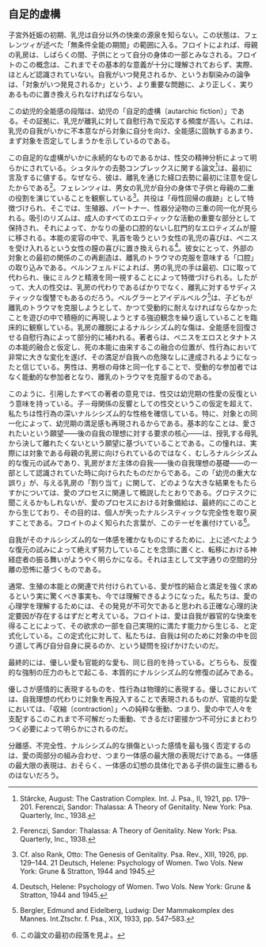 ## 自足的虚構
<!-- THE AUTARCHIC FICTION  -->

子宮外妊娠の初期、乳児は自分以外の快楽の源泉を知らない。この状態は、フェレンツィが述べた「無条件全能の期間」の範囲に入る。フロイトによれば、母親の乳房は、しばらくの間、子供にとって自分の身体の一部とみなされる。フロイトのこの概念は、これまでその基本的な意義が十分に理解されておらず、実際、ほとんど認識されていない。自我がいつ発見されるか、というお馴染みの論争は、「対象がいつ発見されるか」という、より重要な問題に、より正しく、実りあるものに置き換えられなければならない。
<!-- At the beginning of extrauterine life the infant is ignorant of any sources of pleasure other than in itself, a state falling within the scope of the 'period of unconditional omnipotence', described by Ferenczi. According to Freud, the maternal breast is for a time regarded by the child as part of its own body. This conception of Freud has hitherto been insufficiently appreciated in its fundamental significance, indeed hardly recognized. The familiar controversy about when the ego is discovered must much more correctly and fruitfully be replaced by the more important question: when is the object discovered. -->

この幼児的全能感の段階は、幼児の「自足的虚構〔autarchic fiction〕」である。その証拠に、乳児が離乳に対して自慰行為で反応する頻度が高い。これは、乳児の自我がいかに不本意ながら対象に自分を向け、全能感に固執するあまり、まず対象を否定してしまうかを示しているのである。
<!-- This stage of infantile omnipotence is an 'autarchic fiction' of the infant. A substantiation of this is the frequency with which an infant reacts to weaning with masturbation—demonstrating how unwillingly the infantile ego orients itself to objects, and how, clinging to its feeling of omnipotence, it first of all disavows objects.This stage of infantile omnipotence is an 'autarchic fiction' of the infant. A substantiation of this is the frequency with which an infant reacts to weaning with masturbation—demonstrating how unwillingly the infantile ego orients itself to objects, and how, clinging to its feeling of omnipotence, it first of all disavows objects. -->

この自足的な虚構がいかに永続的なものであるかは、性交の精神分析によって明らかにされている。シュタルケの去勢コンプレックスに関する論文[^18]は、最初に言及するに値する。なぜなら、彼は、離乳を通じた経口去勢に最初に注意を促したからである[^19]。フェレンツィは、男女の乳児が自分の身体で子供と母親の二重の役割を演じていることを観察している[^20]。共役は「母性回帰の痕跡」として特徴づけられ、そこでは、生殖器、パートナー、性器分泌物の三重の同一化が見られる。吸引のリズムは、成人のすべてのエロティックな活動の重要な部分として保持され、それによって、かなりの量の口腔的ないし肛門的なエロティズムが膣に移される。本能の変容の中で、乳首を吸うという女性の乳児の喜びは、ペニスを受け入れるという女性の膣の喜びに置き換えられる[^21]。彼女にとって、外部の対象との最初の関係のこの再創造は、離乳のトラウマの克服を意味する「口腔」の取り込みである。ベルンフェルドによれば、男の乳児の手は最初、口に取って代わられ、後にミルクと精液を同一視することによって特徴づけられる。したがって、大人の性交は、乳房の代わりであるばかりでなく、離乳に対するサディスティックな復讐でもあるのだろう。ベルグラーとアイデルベルク[^22]は、子どもが離乳のトラウマを克服しようとして、かつて受動的に耐えなければならなかったことを遊びの中で積極的に再現しようとする強迫観念を繰り返していることを臨床的に観察している。乳房の離脱によるナルシシズム的な傷は、全能感を回復させる自慰行為によって部分的に補われる。著者らは、ペニスをエロスとタナトスの本能的融合と仮定し、死の本能に由来するこの融合の位置が、性行為において非常に大きな変化を遂げ、その満足が自我への危険なしに達成されるようになったと信じている。男性は、男根の母体と同一化することで、受動的な参加者ではなく能動的な参加者となり、離乳のトラウマを克服するのである。
<!-- How enduring this autarchic fiction is, is illustrated by the psychoanalysis of coitus. Stärcke's paper on the castration complex deserves first mention because he was the first to call attention to 19 oral castration through weaning. Ferenczi observed that infants of both sexes play the double rôle of child and mother with their own bodies.20 Coitus is characterized as a 'trace of maternal regression' in which there is a threefold identification: of the whole organism with the genitals; with the partner; with the genital secretion. The rhythm of sucking is retained as an important part of all adult erotic activity, whereby considerable quantities of oral and anal erotism are transferred to the vagina. In the transformation of instincts, the female infant's pleasure in sucking the nipple is displaced to the woman's vaginal pleasure in receiving the penis in coitus.21 For her this re-creation of her first relationship to an external object is an 'oral' incorporation which represents a mastering of the trauma of weaning. According to Bernfeld, the hand of the male infant at first replaces the mouth, and is later characterized by equating milk and semen. Adult coitus thus would not only be a substitute for the breast but a sadistic revenge for weaning. Bergler and Eidelberg22 observed clinically that children have the repetitive compulsion to reproduce actively in play what once they had to endure passively, in attempts to master the trauma of weaning. The severe narcissistic injury caused by withdrawal of the breast is partially compensated by masturbation which helps restore the feeling of omnipotence. The authors assume a cathexis of the penis with an instinct fusion of Eros and Thanatos, and believe that the position of this fusion, stemming from the death instinct, has undergone such extensive change in the sex act that its gratification can be accomplished without danger to the ego. In coitus the male, in identification with the phallic mother, overcomes the trauma of weaning through becoming the active rather than the passive participant. -->

[^18]: Stärcke, August: The Castration Complex. Int. J. Psa., II, 1921, pp. 179–201. Ferenczi, Sandor: Thalassa: A Theory of Genitality. New York: Psa. Quarterly, Inc., 1938.

[^19]: Ferenczi, Sandor: Thalassa: A Theory of Genitality. New York: Psa. Quarterly, Inc., 1938.

[^20]: Cf. also Rank, Otto: The Genesis of Genitality. Psa. Rev., XIII, 1926, pp. 129–144. 21 Deutsch, Helene: Psychology of Women. Two Vols. New York: Grune & Stratton, 1944 and 1945.

[^21]: Deutsch, Helene: Psychology of Women. Two Vols. New York: Grune & Stratton, 1944 and 1945.

[^22]:  Bergler, Edmund and Eidelberg, Ludwig: Der Mammakomplex des Mannes. Int.Ztschr. f. Psa., XIX, 1933, pp. 547–583.

このように、引用したすべての著者の意見では、性交は幼児期の性愛の反復という意味を持っている。子－母関係の反響としての性交というこの仮定を超えて、私たちは性行為の深いナルシシズム的な性格を確信している。特に、対象との同一化によって、幼児期の満足感も再現されるからである。基本的なことは、愛されたいという願望——後の自我の理想に対する要求の核心——は、授乳する母乳から決して離れたくないという願望に基づいていることである。この憧れは、実際には対象である母親の乳房に向けられているのではなく、むしろナルシシズム的な復元の試みであり、乳房がまだ主体の自我——後の自我理想の基礎——の一部として認識されていた時に向けられたものだからである。この「幼児の重大な誤り」が、与える乳房の「割り当て」に関して、どのような大きな結果をもたらすかについては、愛のプロセスに関連して概説したとおりである。グロテスクに聞こえるかもしれないが、愛のプロセスにおける対象備給は、最終的にこのことから生じており、その目的は、個人が失ったナルシスティックな完全性を取り戻すことである。フロイトのよく知られた言葉が、このテーゼを裏付けている[^23]。
<!-- Thus, in the opinion of all the authors cited, coitus has the significance of a repetition of infantile sexuality. Beyond this assumption of coitus as an echo of the child-mother relationship is our conviction of the deeply narcissistic character of the sex act. The emphasis placed on the relationship to the object seems not to be what is of importance, especially since by identification with the object the infantile gratification is also recaptured. What is fundamental is that the desire to be loved—the nucleus of the later demand of the ego upon the ego ideal—is based on the desire never to be separated from the lactating maternal breast. This longing is not really directed to the object, the maternal breast; rather it represents an attempt at narcissistic restitution, for it was directed to the breast when this was still perceived as part of the subject's ego —the basis of the later ego ideal. Of what great consequence this 'cardinal error of the infant' becomes—sit venia verbo—regarding the 'allocation' of the giving breast, we have outlined in connection with the process of love. Grotesque as it may sound, the object cathexis in the process of love stems in the last analysis from this, its purpose being to recapture for the individual his lost narcissistic 23 completeness. Freud's well-known statement supports this thesis. -->

[^23]: この論文の最初の段落を見よ。
<!-- See the first paragraph of this paper. -->

自我がそのナルシシズム的な一体感を確かなものにするために、上に述べたような復元の試みによって絶えず努力していることを念頭に置くと、転移における神経症者の振る舞いがようやく明らかになる。それは主として文字通りの空間的分離の恐怖に基づくものである。
<!-- When we keep in mind how the ego continually endeavors by means of the attempts at restitution outlined above to make sure of its narcissistic unity, the behavior of the neurotic in the transference at last becomes clear. It is based primarily on the fear of literal spatial separation. -->

通常、生殖の本能との関連で片付けられている、愛が性的結合と満足を強く求めるという実に驚くべき事実も、今では理解できるようになった。私たちは、愛の心理学を理解するためには、その発見が不可欠であると思われる正確な心理的決定要因が存在するはずだと考えている。フロイトは、愛は自我が器官的な快楽を得ることによって、その欲求の一部を自己実現的に満たす能力から生じる、と定式化している。この定式化に対して、私たちは、自我は何のために対象の中を回り道して再び自分自身に戻るのか、という疑問を投げかけたいのだ。
<!-- The truly surprising fact—usually dismissed with a reference to the instinct of reproduction—that love so imperatively urges sexual union and satisfaction now also becomes comprehensible. We believe that there must exist precise psychic determinants, the discovery of which seems essential for the comprehension of the psychology of love. To Freud's formulation that love stems from the capacity of the ego to satisfy part of its drives autoerotically, through the gain of organic pleasure, we would pose the question: for what purpose, then, does the ego follow the roundabout way through objects, only to return again to itself? -->

最終的には、優しい愛も官能的な愛も、同じ目的を持っている。どちらも、反復的な強制の圧力のもとで起こる、本質的にナルシシズム的な修復の試みである。
<!-- In the final analysis both tender and sensual love have the same aim. Both are by nature narcissistic attempts at restitution which occur under the pressure of the repetitive compulsion. -->

優しさが感情的に表現するものを、性行為は物理的に表現する。優しさにおいては、自我理想の代わりに対象を再投入することで表現されるものが、官能的な愛においては、「収縮〔contraction〕」への純粋な衝動、つまり、愛の中で人々を支配するこのこれまで不可解だった衝動、できるだけ密接かつ不可分にまとわりつく必要によって明らかにされるのだ。
<!-- Coitus expresses physically what tenderness does emotionally; for what in tenderness is expressed through reintrojection of the object, substituted for the ego ideal, is revealed in sensual love through the pure impulse to 'contraction', this hitherto puzzling urge which so dominates people in love, the need to cling together as closely, as inseparably as possible. -->

分離感、不完全性、ナルシシズム的な損傷といった感情を最も強く否定するのは、愛の両部分の組み合わせ、つまり一体感の最大限の表現だけである。一体感の最大限の表現は、おそらく、一体感の幻想の具体化である子供の誕生に勝るものはないだろう。
<!-- It is alone the combination of both parts of love—the maximum expression of unity—that becomes the strongest negation of the feeling of separateness, of incompleteness, of narcissistic damage—a maximal expression of unity perhaps only surpassed by the creating of a child, that materialization of the fantasy of unity. -->
